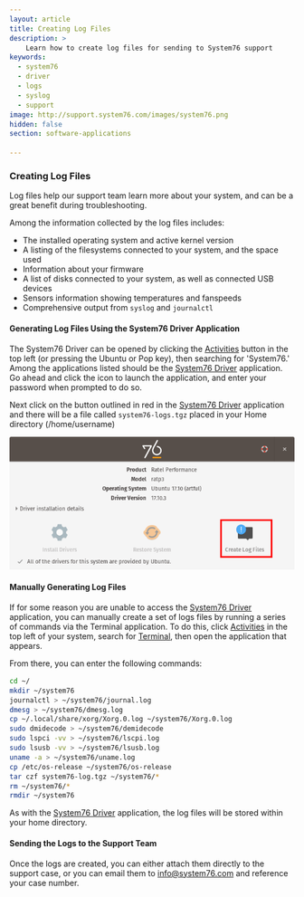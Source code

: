 ```yaml
---
layout: article
title: Creating Log Files
description: >
    Learn how to create log files for sending to System76 support
keywords:
  - system76
  - driver
  - logs
  - syslog
  - support
image: http://support.system76.com/images/system76.png
hidden: false
section: software-applications

---
```


### Creating Log Files

Log files help our support team learn more about your system, and can be a great benefit during troubleshooting. 

Among the information collected by the log files includes:

* The installed operating system and active kernel version
* A listing of the filesystems connected to your system, and the space used
* Information about your firmware
* A list of disks connected to your system, as well as connected USB devices
* Sensors information showing temperatures and fanspeeds
* Comprehensive output from `syslog` and `journalctl`

#### Generating Log Files Using the System76 Driver Application

The System76 Driver can be opened by clicking the <u>Activities</u> button in the top left (or pressing the Ubuntu or Pop key), then searching for 'System76.' Among the applications listed should be the <u>System76 Driver</u> application. Go ahead and click the icon to launch the application, and enter your password when prompted to do so. 

Next click on the button outlined in red in the <u>System76 Driver</u> application and there will be a file called `system76-logs.tgz` placed in your Home directory (/home/username)

![CreateLogFiles](/images/system76-driver/CreateLogFiles.png)


#### Manually Generating Log Files

If for some reason you are unable to access the <u>System76 Driver</u> application, you can manually create a set of logs files by running a series of commands via the Terminal application. To do this, click <u>Activities</u> in the top left of your system, search for <u>Terminal</u>, then open the application that appears.

From there, you can enter the following commands:

```bash
cd ~/
mkdir ~/system76
journalctl > ~/system76/journal.log
dmesg > ~/system76/dmesg.log
cp ~/.local/share/xorg/Xorg.0.log ~/system76/Xorg.0.log
sudo dmidecode > ~/system76/demidecode
sudo lspci -vv > ~/system76/lscpi.log
sudo lsusb -vv > ~/system76/lsusb.log
uname -a > ~/system76/uname.log
cp /etc/os-release ~/system76/os-release
tar czf system76-log.tgz ~/system76/*
rm ~/system76/*
rmdir ~/system76
```

As with the <u>System76 Driver</u> application, the log files will be stored within your home directory.

#### Sending the Logs to the Support Team

Once the logs are created, you can either attach them directly to the support case, or you can email them to [info@system76.com](mailto:info@system76.com) and reference your case number.
